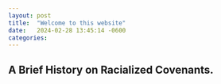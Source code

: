 ```yaml
---
layout: post
title:  "Welcome to this website"
date:   2024-02-28 13:45:14 -0600
categories: 
---
```

A Brief History on Racialized Covenants.
---
